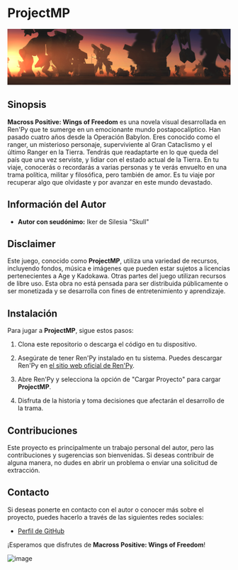 # ProjectMP

![image](https://github.com/iksiles/ProjectMP/blob/main/game/images/bg/humanidad.png?raw=true)


## Sinopsis

**Macross Positive: Wings of Freedom** es una novela visual desarrollada en Ren'Py que te sumerge en un emocionante mundo postapocalíptico. Han pasado cuatro años desde la Operación Babylon. Eres conocido como el ranger, un misterioso personaje, superviviente al Gran Cataclismo y el último Ranger en la Tierra. Tendrás que readaptarte en lo que queda del país que una vez serviste, y lidiar con el estado actual de la Tierra. En tu viaje, conocerás o recordarás a varias personas y te verás envuelto en una trama política, militar y filosófica, pero también de amor. Es tu viaje por recuperar algo que olvidaste y por avanzar en este mundo devastado.

## Información del Autor

- **Autor con seudónimo:** Iker de Silesia "Skull"

## Disclaimer

Este juego, conocido como **ProjectMP**, utiliza una variedad de recursos, incluyendo fondos, música e imágenes que pueden estar sujetos a licencias pertenecientes a Age y Kadokawa. Otras partes del juego utilizan recursos de libre uso. Esta obra no está pensada para ser distribuida públicamente o ser monetizada y se desarrolla con fines de entretenimiento y aprendizaje.

## Instalación

Para jugar a **ProjectMP**, sigue estos pasos:

1. Clona este repositorio o descarga el código en tu dispositivo.

2. Asegúrate de tener Ren'Py instalado en tu sistema. Puedes descargar Ren'Py en [el sitio web oficial de Ren'Py](https://www.renpy.org/).

3. Abre Ren'Py y selecciona la opción de "Cargar Proyecto" para cargar **ProjectMP**.

4. Disfruta de la historia y toma decisiones que afectarán el desarrollo de la trama.

## Contribuciones

Este proyecto es principalmente un trabajo personal del autor, pero las contribuciones y sugerencias son bienvenidas. Si deseas contribuir de alguna manera, no dudes en abrir un problema o enviar una solicitud de extracción.

## Contacto

Si deseas ponerte en contacto con el autor o conocer más sobre el proyecto, puedes hacerlo a través de las siguientes redes sociales:

- [Perfil de GitHub](https://github.com/iksiles)

¡Esperamos que disfrutes de **Macross Positive: Wings of Freedom**!

![image](https://github.com/iksiles/ProjectMP/assets/102513042/43f0d72f-5744-4393-8182-4390cb88fb9d)
